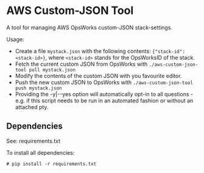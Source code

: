 # AWS Custom-JSON Tool
A tool for managing AWS OpsWorks custom-JSON stack-settings.

Usage:

- Create a file `mystack.json` with the following contents: `{"stack-id": <stack-id>}`, where
  `<stack-id>` stands for the OpsWorksID of the stack.
- Fetch the current custom JSON from OpsWorks with `./aws-custom-json-tool pull mystack.json`
- Modify the contents of the custom JSON with you favourite editor.
- Push the new custom JSON to OpsWorks with `./aws-custom-json-tool push mystack.json`
- Providing the -y|--yes option will automatically opt-in to all questions - e.g. if this script
  needs to be run in an automated fashion or without an attached pty.

## Dependencies
See: requirements.txt

To install all dependencies:
```
# pip install -r requirements.txt
```